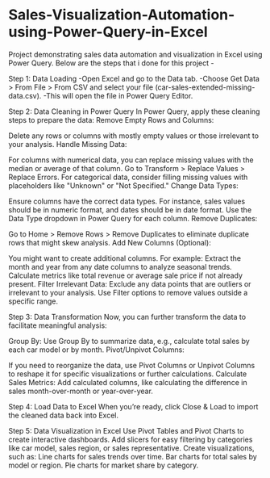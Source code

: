 # Sales-Visualization-Automation-using-Power-Query-in-Excel
Project demonstrating sales data automation and visualization in Excel using Power Query.
Below are the steps that i done for this project -

Step 1: Data Loading
-Open Excel and go to the Data tab.
-Choose Get Data > From File > From CSV and select your file (car-sales-extended-missing-data.csv).
-This will open the file in Power Query Editor.

Step 2: Data Cleaning in Power Query
In Power Query, apply these cleaning steps to prepare the data:
Remove Empty Rows and Columns:

Delete any rows or columns with mostly empty values or those irrelevant to your analysis.
Handle Missing Data:

For columns with numerical data, you can replace missing values with the median or average of that column. Go to Transform > Replace Values > Replace Errors.
For categorical data, consider filling missing values with placeholders like "Unknown" or "Not Specified."
Change Data Types:

Ensure columns have the correct data types. For instance, sales values should be in numeric format, and dates should be in date format. Use the Data Type dropdown in Power Query for each column.
Remove Duplicates:

Go to Home > Remove Rows > Remove Duplicates to eliminate duplicate rows that might skew analysis.
Add New Columns (Optional):

You might want to create additional columns. For example:
Extract the month and year from any date columns to analyze seasonal trends.
Calculate metrics like total revenue or average sale price if not already present.
Filter Irrelevant Data:
Exclude any data points that are outliers or irrelevant to your analysis. Use Filter options to remove values outside a specific range.


Step 3: Data Transformation
Now, you can further transform the data to facilitate meaningful analysis:

Group By:
Use Group By to summarize data, e.g., calculate total sales by each car model or by month.
Pivot/Unpivot Columns:

If you need to reorganize the data, use Pivot Columns or Unpivot Columns to reshape it for specific visualizations or further calculations.
Calculate Sales Metrics:
Add calculated columns, like calculating the difference in sales month-over-month or year-over-year.


Step 4: Load Data to Excel
When you’re ready, click Close & Load to import the cleaned data back into Excel.


Step 5: Data Visualization in Excel
Use Pivot Tables and Pivot Charts to create interactive dashboards.
Add slicers for easy filtering by categories like car model, sales region, or sales representative.
Create visualizations, such as:
Line charts for sales trends over time.
Bar charts for total sales by model or region.
Pie charts for market share by category.
 
